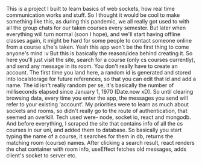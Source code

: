 This is a project I built to learn basics of web sockets, how real time communication works and stuff. So I thought it would be cool to make something like this, as during this pandemic, we all really got used to with all the group chats for our taken courses every semester. But later when everything will turn normal (soon I hope), and we'll start having offline classes again, it might be hard for some people to contact someone online from a course s/he's taken. Yeah this app won't be the first thing to come anyone's mind :v But this is basically the reason/idea behind creating it.
So here you'll just visit the site, search for a course (only cs courses currently), and send any message in its room. You don't really have to create an account. The first time you land here, a random id is generated and stored into localstorage for future references, so that you can edit that id and add a name. The id isn't really random per se, it's basically the number of milliseconds elapsed since January 1, 1970 (Date.now xD). So until clearing browsing data, every time you enter the app, the messages you send will refer to your existing 'account'. My priorities were to learn as much about sockets and rooms, so didn't really go to the route of authentication, that seemed an overkill. 
Tech used were- node, socket io, react and mongodb. And before everything, I scraped the site that contains info of all the cs courses in our uni, and added them to database. So basically you start typing the name of a course, it searches for them in db, returns the matching room (course) names. After clicking a search result, react <Route /> renders the chat container with room info, useEffect fetches old messages, adds client's socket to server etc.